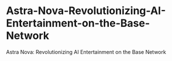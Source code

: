 # Astra-Nova-Revolutionizing-AI-Entertainment-on-the-Base-Network
Astra Nova: Revolutionizing AI Entertainment on the Base Network
